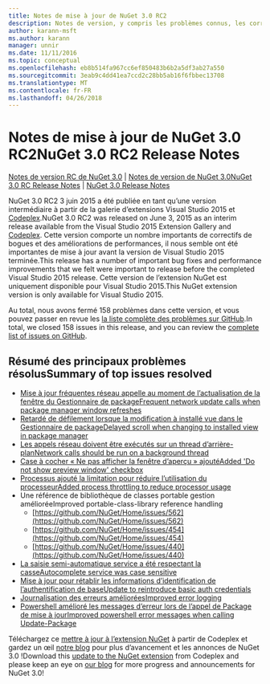 ```yaml
---
title: Notes de mise à jour de NuGet 3.0 RC2
description: Notes de version, y compris les problèmes connus, les correctifs de bogues, les fonctionnalités ajoutées et DCR de NuGet 3.0 RC2.
author: karann-msft
ms.author: karann
manager: unnir
ms.date: 11/11/2016
ms.topic: conceptual
ms.openlocfilehash: eb8b514fa967cc6ef850483b6b2a5df3ab27a550
ms.sourcegitcommit: 3eab9c4dd41ea7ccd2c28bb5ab16f6fbbec13708
ms.translationtype: MT
ms.contentlocale: fr-FR
ms.lasthandoff: 04/26/2018
---
```

# <a name="nuget-30-rc2-release-notes"></a><span data-ttu-id="2edcc-103">Notes de mise à jour de NuGet 3.0 RC2</span><span class="sxs-lookup"><span data-stu-id="2edcc-103">NuGet 3.0 RC2 Release Notes</span></span>

<span data-ttu-id="2edcc-104">[Notes de version RC de NuGet 3.0](../release-notes/nuget-3.0-RC.md) | [Notes de version de NuGet 3.0](../release-notes/nuget-3.0.0.md)</span><span class="sxs-lookup"><span data-stu-id="2edcc-104">[NuGet 3.0 RC Release Notes](../release-notes/nuget-3.0-RC.md) | [NuGet 3.0 Release Notes](../release-notes/nuget-3.0.0.md)</span></span>

<span data-ttu-id="2edcc-105">NuGet 3.0 RC2 3 juin 2015 a été publiée en tant qu’une version intermédiaire à partir de la galerie d’extensions Visual Studio 2015 et [Codeplex](https://nuget.codeplex.com/releases/view/615507).</span><span class="sxs-lookup"><span data-stu-id="2edcc-105">NuGet 3.0 RC2 was released on June 3, 2015 as an interim release available from the Visual Studio 2015 Extension Gallery and [Codeplex](https://nuget.codeplex.com/releases/view/615507).</span></span> <span data-ttu-id="2edcc-106">Cette version comporte un nombre importants de correctifs de bogues et des améliorations de performances, il nous semble ont été importantes de mise à jour avant la version de Visual Studio 2015 terminée.</span><span class="sxs-lookup"><span data-stu-id="2edcc-106">This release has a number of important bug fixes and performance improvements that we felt were important to release before the completed Visual Studio 2015 release.</span></span> <span data-ttu-id="2edcc-107">Cette version de l’extension NuGet est uniquement disponible pour Visual Studio 2015.</span><span class="sxs-lookup"><span data-stu-id="2edcc-107">This NuGet extension version is only available for Visual Studio 2015.</span></span>

<span data-ttu-id="2edcc-108">Au total, nous avons fermé 158 problèmes dans cette version, et vous pouvez passer en revue les [la liste complète des problèmes sur GitHub](https://github.com/NuGet/Home/issues?utf8=%E2%9C%93&q=is%3Aclosed+milestone%3A3.0.0-RTM+sort%3Aupdated-asc+updated%3A%3C%3D2015-06-01).</span><span class="sxs-lookup"><span data-stu-id="2edcc-108">In total, we closed 158 issues in this release, and you can review the [complete list of issues on GitHub](https://github.com/NuGet/Home/issues?utf8=%E2%9C%93&q=is%3Aclosed+milestone%3A3.0.0-RTM+sort%3Aupdated-asc+updated%3A%3C%3D2015-06-01).</span></span>

## <a name="summary-of-top-issues-resolved"></a><span data-ttu-id="2edcc-109">Résumé des principaux problèmes résolus</span><span class="sxs-lookup"><span data-stu-id="2edcc-109">Summary of top issues resolved</span></span>

* [<span data-ttu-id="2edcc-110">Mise à jour fréquentes réseau appelle au moment de l’actualisation de la fenêtre du Gestionnaire de package</span><span class="sxs-lookup"><span data-stu-id="2edcc-110">Frequent network update calls when package manager window refreshes</span></span>](https://github.com/NuGet/Home/issues/515)
* [<span data-ttu-id="2edcc-111">Retardé de défilement lorsque la modification à installé vue dans le Gestionnaire de package</span><span class="sxs-lookup"><span data-stu-id="2edcc-111">Delayed scroll when changing to installed view in package manager</span></span>](https://github.com/NuGet/Home/issues/519)
* [<span data-ttu-id="2edcc-112">Les appels réseau doivent être exécutés sur un thread d’arrière-plan</span><span class="sxs-lookup"><span data-stu-id="2edcc-112">Network calls should be run on a background thread</span></span>](https://github.com/NuGet/Home/issues/516)
* [<span data-ttu-id="2edcc-113">Case à cocher « Ne pas afficher la fenêtre d’aperçu » ajouté</span><span class="sxs-lookup"><span data-stu-id="2edcc-113">Added 'Do not show preview window' checkbox</span></span>](https://github.com/NuGet/Home/issues/566)
* [<span data-ttu-id="2edcc-114">Processus ajouté la limitation pour réduire l’utilisation du processeur</span><span class="sxs-lookup"><span data-stu-id="2edcc-114">Added process throttling to reduce processor usage</span></span>](https://github.com/NuGet/Home/issues/356)
* <span data-ttu-id="2edcc-115">Une référence de bibliothèque de classes portable gestion améliorée</span><span class="sxs-lookup"><span data-stu-id="2edcc-115">Improved portable-class-library reference handling</span></span>
    * [https://github.com/NuGet/Home/issues/562](https://github.com/NuGet/Home/issues/562)
    * [https://github.com/NuGet/Home/issues/454](https://github.com/NuGet/Home/issues/454)
    * [https://github.com/NuGet/Home/issues/440](https://github.com/NuGet/Home/issues/440)
* [<span data-ttu-id="2edcc-116">La saisie semi-automatique service a été respectant la casse</span><span class="sxs-lookup"><span data-stu-id="2edcc-116">Autocomplete service was case sensitive</span></span>](https://github.com/NuGet/Home/issues/198)
* [<span data-ttu-id="2edcc-117">Mise à jour pour rétablir les informations d’identification de l’authentification de base</span><span class="sxs-lookup"><span data-stu-id="2edcc-117">Update to reintroduce basic auth credentials</span></span>](https://github.com/NuGet/Home/issues/456)
* [<span data-ttu-id="2edcc-118">Journalisation des erreurs améliorées</span><span class="sxs-lookup"><span data-stu-id="2edcc-118">Improved error logging</span></span>](https://github.com/NuGet/Home/issues/407)
* [<span data-ttu-id="2edcc-119">Powershell amélioré les messages d’erreur lors de l’appel de Package de mise à jour</span><span class="sxs-lookup"><span data-stu-id="2edcc-119">Improved powershell error messages when calling Update-Package</span></span>](https://github.com/NuGet/Home/issues/5)

<span data-ttu-id="2edcc-120">Téléchargez ce [mettre à jour à l’extension NuGet](https://nuget.codeplex.com/releases/view/615507) à partir de Codeplex et gardez un œil [notre blog](http://blog.nuget.org) pour plus d’avancement et les annonces de NuGet 3.0 !</span><span class="sxs-lookup"><span data-stu-id="2edcc-120">Download this [update to the NuGet extension](https://nuget.codeplex.com/releases/view/615507) from Codeplex and please keep an eye on [our blog](http://blog.nuget.org) for more progress and announcements for NuGet 3.0!</span></span>